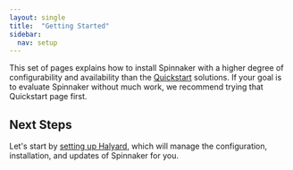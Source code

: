 ```yaml
---
layout: single
title:  "Getting Started"
sidebar:
  nav: setup
---
```


This set of pages explains how to install Spinnaker with a higher degree of
configurability and availability than the [Quickstart](/setup/quickstart/) 
solutions. If your goal is to evaluate Spinnaker without much work, we 
recommend trying that Quickstart page first.

## Next Steps

Let's start by [setting up Halyard](/setup/install/halyard/), which will manage
the configuration, installation, and updates of Spinnaker for you.

